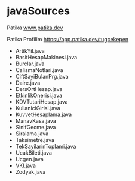 # javaSources

Patika
www.patika.dev

Patika Profilim
https://app.patika.dev/tugcekepen

* ArtikYil.java
* BasitHesapMakinesi.java
* Burclar.java
* CalismaNotlari.java
* CiftSayiBulanPrg.java
* Daire.java
* DersOrtHesap.java
* EtkinlikOnerisi.java
* KDVTutariHesap.java
* KullaniciGirisi.java
* KuvvetHesaplama.java
* ManavKasa.java
* SinifGecme.java
* Siralama.java
* Taksimetre.java
* TekSayilarinToplami.java
* UcakBileti.java
* Ucgen.java
* VKI.java
* Zodyak.java
